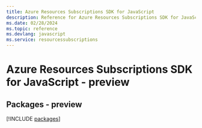 ```yaml
---
title: Azure Resources Subscriptions SDK for JavaScript
description: Reference for Azure Resources Subscriptions SDK for JavaScript
ms.date: 02/28/2024
ms.topic: reference
ms.devlang: javascript
ms.service: resourcessubscriptions
---
```

# Azure Resources Subscriptions SDK for JavaScript - preview
## Packages - preview
[!INCLUDE [packages](resources-subscriptions-index.md)]